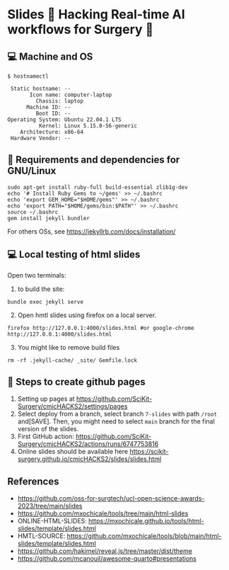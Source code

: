 # Slides :nut_and_bolt: Hacking Real-time AI workflows for Surgery :wrench: 

## 💻 Machine and OS
```
$ hostnamectl

 Static hostname: --
       Icon name: computer-laptop
         Chassis: laptop
      Machine ID: --
         Boot ID: --
Operating System: Ubuntu 22.04.1 LTS              
          Kernel: Linux 5.15.0-56-generic
    Architecture: x86-64
 Hardware Vendor: --

```

## 💾 Requirements and dependencies for GNU/Linux
```
sudo apt-get install ruby-full build-essential zlib1g-dev
echo '# Install Ruby Gems to ~/gems' >> ~/.bashrc
echo 'export GEM_HOME="$HOME/gems"' >> ~/.bashrc
echo 'export PATH="$HOME/gems/bin:$PATH"' >> ~/.bashrc
source ~/.bashrc
gem install jekyll bundler
```
For others OSs, see https://jekyllrb.com/docs/installation/


## 💻 Local testing of html slides

Open two terminals: 
1. to build the site:     
```
bundle exec jekyll serve
```
2. Open hmtl slides using firefox on a local server.
```
firefox http://127.0.0.1:4000/slides.html #or google-chrome http://127.0.0.1:4000/slides.html
```
3. You might like to remove build files
```
rm -rf .jekyll-cache/ _site/ Gemfile.lock
```

## 🎒 Steps to create github pages 
1. Setting up pages at https://github.com/SciKit-Surgery/cmicHACKS2/settings/pages
2. Select deploy from a branch, select branch `7-slides` with path `/root` and[SAVE]. Then, you might need to select `main` branch for the final version of the slides.
3. First GitHub action:  https://github.com/SciKit-Surgery/cmicHACKS2/actions/runs/6747753816
4. Online slides should be available here https://scikit-surgery.github.io/cmicHACKS2/slides/slides.html


## References 
* https://github.com/oss-for-surgtech/ucl-open-science-awards-2023/tree/main/slides 
* https://github.com/mxochicale/tools/tree/main/html-slides  
* ONLINE-HTML-SLIDES: https://mxochicale.github.io/tools/html-slides/template/slides.html  
* HMTL-SOURCE: https://github.com/mxochicale/tools/blob/main/html-slides/template/slides.html  
* https://github.com/hakimel/reveal.js/tree/master/dist/theme 
* https://github.com/mcanouil/awesome-quarto#presentations
